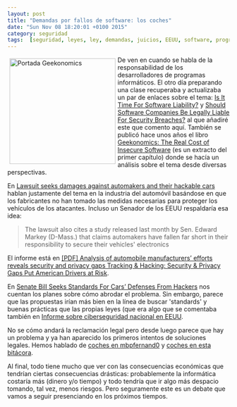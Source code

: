 ```yaml
---
layout: post
title: "Demandas por fallos de software: los coches"
date: "Sun Nov 08 18:20:01 +0100 2015"
category: seguridad
tags:  [seguridad, leyes, ley, demandas, juicios, EEUU, software, programas, coches]
---
```






<a href="https://www.flickr.com/photos/fernand0/6997024785/" title="Portada Geekonomics"><img src="https://c2.staticflickr.com/8/7212/6997024785_1261f7d10d_m.jpg" width="240"  alt="Portada Geekonomics" style="float:left; margin:5px"></a>
De ven en cuando se habla de la responsabilidad de los desarrolladores de programas informáticos. El otro día preparando una clase recuperaba y actualizaba un par de enlaces sobre el tema: 
[Is It Time For Software Liability?](http://www.darkreading.com/risk-management/is-it-time-for-software-liability/d/d-id/1086918?) y [Should Software Companies Be Legally Liable For Security Breaches?](http://techcrunch.com/2015/08/06/should-software-companies-be-legally-liable-for-security-breaches/) al que añadiré este que comento aquí.
También se publicó hace unos años el libro [Geekonomics: The Real Cost of Insecure Software](http://searchsecurity.techtarget.com/feature/Geekonomics-The-Real-Cost-of-Insecure-Software) (es un extracto del primer capítulo) donde se hacía un análisis sobre el tema desde diversas perspectivas.


En [Lawsuit seeks damages against automakers and their hackable cars](http://www.computerworld.com/article/2895057/telematics/lawsuit-seeks-damages-against-automakers-and-their-hackable-cars.html) hablan justamente del tema en la industria del automóvil basándose en que los fabricantes no han tomado las medidas necesarias para proteger los vehículos de los atacantes. Incluso un Senador de los EEUU respaldaría esa idea:

> The lawsuit also cites a study released last month by Sen. Edward Markey (D-Mass.) that claims automakers have fallen far short in their responsibility to secure their vehicles' electronics

El informe está en [[PDF] Analysis of automobile manufacturers’ efforts reveals security and privacy gaps Tracking & Hacking: Security & Privacy Gaps Put American Drivers at Risk](http://www.markey.senate.gov/imo/media/doc/2015-02-06_MarkeyReport-Tracking_Hacking_CarSecurity%202.pdf).

En [Senate Bill Seeks Standards For Cars’ Defenses From Hackers](http://www.wired.com/2015/07/senate-bill-seeks-standards-cars-defenses-hackers/) nos cuentan los planes sobre cómo abrodar el problema. Sin embargo, parece que las propuestas irían más bien en la línea de buscar 'standards' y buenas prácticas que las propias leyes (que era algo que se comentaba también en [Informe sobre ciberseguridad nacional en EEUU](http://fernand0.github.io/Informe-Seguridad-Nacional/).

No se cómo andará la reclamación legal pero desde luego parece que hay un problema y ya han aparecido los primeros intentos de soluciones legales. Hemos hablado de [coches en mbpfernand0](https://mbpfernand0.wordpress.com/category/coches/) y [coches en esta bitácora](http://fernand0.github.io/tags/coches/).

Al final, todo tiene mucho que ver con las consecuencias económicas que tendrían ciertas consecuencias drásticas: probablemente la informática costaría más (dinero y/o tiempo) y todo tendría que ir algo más despacio tomando, tal vez, menos riesgos. Pero seguramente este es un debate que vamos a seguir presenciando en los próximos tiempos.
